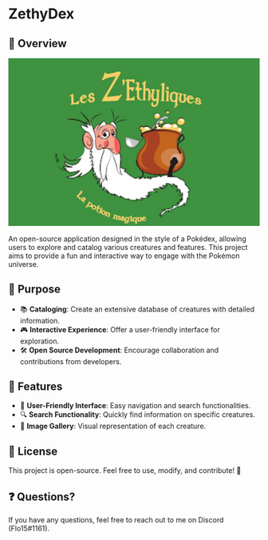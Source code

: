 # ZethyDex

## 🚀 Overview
![Main Preview](assets/img/main.png)

An open-source application designed in the style of a Pokédex, allowing users to explore and catalog various creatures and features. This project aims to provide a fun and interactive way to engage with the Pokémon universe.

## 🎯 Purpose
- 📚 **Cataloging**: Create an extensive database of creatures with detailed information.
- 🎮 **Interactive Experience**: Offer a user-friendly interface for exploration.
- 🛠️ **Open Source Development**: Encourage collaboration and contributions from developers.

## 📝 Features
- 🌟 **User-Friendly Interface**: Easy navigation and search functionalities.
- 🔍 **Search Functionality**: Quickly find information on specific creatures.
- 📸 **Image Gallery**: Visual representation of each creature.

## 🌟 License
This project is open-source. Feel free to use, modify, and contribute! 🚀

## ❓ Questions?
If you have any questions, feel free to reach out to me on Discord (Flo15#1161).

